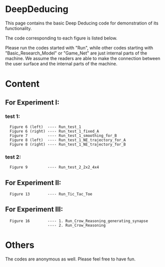 # DeepDeducing
This page contains the basic Deep Deducing code for demonstration of its functionality.

The code corresponding to each figure is listed below.

Please run the codes started with "Run", while other codes starting with "Basic_Research_Model" or "Game_Net" are just internal parts of the machine. We assume the readers are able to make the connection between the user surface and the internal parts of the machine.

# Content


## For Experiment I:

 ### test 1:

      Figure 6 (left)  ---- Run_test_1
      Figure 6 (right) ---- Run_test_1_fixed_A
      Figure 7         ---- Run_test_1_smoothing_for_B
      Figure 8 (left)  ---- Run_test_1_NE_trajectory_for_A
      Figure 8 (right) ---- Run_test_1_NE_trajectory_for_B

 ### test 2:

      Figure 9         ---- Run_test_2_2x2_4x4

## For Experiment II:

      Figure 13        ---- Run_Tic_Tac_Toe

## For Experiment III:

      Figure 16        ---- 1. Run_Crow_Reasoning_generating_synapse
                       ---- 2. Run_Crow_Reasoning

# Others
The codes are anonymous as well. Please feel free to have fun.
